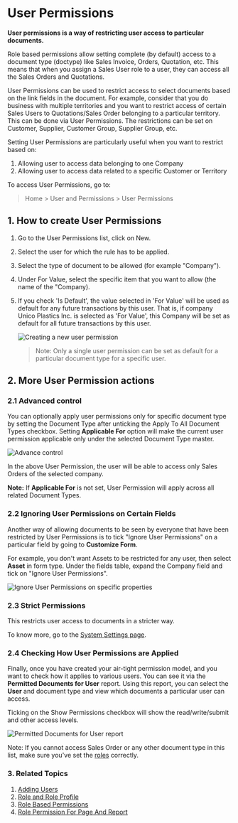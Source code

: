 <!-- add-breadcrumbs -->
# User Permissions

**User permissions is a way of restricting user access to particular documents.**

Role based permissions allow setting complete (by default) access to a document type (doctype) like Sales Invoice, Orders, Quotation, etc. This means that when you assign a Sales User role to a user, they can access all the Sales Orders and Quotations.

User Permissions can be used to restrict access to select documents based on the link fields in the document. For example, consider that you do business with multiple territories and you want to restrict access of certain Sales Users to Quotations/Sales Order belonging to a particular territory. This can be done via User Permissions. The restrictions can be set on Customer, Supplier, Customer Group, Supplier Group, etc.

Setting User Permissions are particularly useful when you want to restrict based on:

1. Allowing user to access data belonging to one Company
2. Allowing user to access data related to a specific Customer or Territory


To access User Permissions, go to:
> Home > User and Permissions > User Permissions


## 1. How to create User Permissions

1. Go to the User Permissions list, click on New.
1. Select the user for which the rule has to be applied.
2. Select the type of document to be allowed (for example "Company").
3. Under For Value, select the specific item that you want to allow (the name of the "Company).
4. If you check 'Is Default', the value selected in 'For Value' will be used as default for any future transactions by this user. That is, if company Unico Plastics Inc. is selected as 'For Value', this Company will be set as default for all future transactions by this user.

    <img src="{{docs_base_url}}/assets/img/users-and-permissions/user-perms/new-user-permission.png" class="screenshot" alt="Creating a new user permission">

    > Note: Only a single user permission can be set as default for a particular document type for a specific user.

## 2. More User Permission actions
### 2.1 Advanced control

You can optionally apply user permissions only for specific document type by setting the Document Type after unticking the Apply To All Document Types checkbox.
Setting **Applicable For** option will make the current user permission applicable only under the selected Document Type master.

<img src="{{docs_base_url}}/assets/img/users-and-permissions/user-perms/advanced-control.png" class="screenshot" alt="Advance control">

In the above User Permission, the user will be able to access only Sales Orders of the selected company.

**Note:** If **Applicable For** is not set, User Permission will apply across all related Document Types.

### 2.2 Ignoring User Permissions on Certain Fields

Another way of allowing documents to be seen by everyone that have been restricted by User Permissions is to tick "Ignore User Permissions" on a particular field by going to **Customize Form**.

For example, you don't want Assets to be restricted for any user, then select **Asset** in form type. Under the fields table, expand the Company field and tick on "Ignore User Permissions".

<img src="{{docs_base_url}}/assets/img/users-and-permissions/user-perms/ignore-user-permissions.png" class="screenshot" alt="Ignore User Permissions on specific properties">


### 2.3 Strict Permissions

This restricts user access to documents in a stricter way.

To know more, go to the [System Settings page](/docs/user/manual/en/setting-up/settings/system-settings#14-permissions).

### 2.4 Checking How User Permissions are Applied

Finally, once you have created your air-tight permission model, and you want to check how it applies to various users. You can see it via the **Permitted Documents for User** report. Using this report, you can select the **User** and document type and view which documents a particular user can access.

Ticking on the Show Permissions checkbox will show the read/write/submit and other access levels.

<img src="{{docs_base_url}}/assets/img/users-and-permissions/user-perms/permitted-documents.png" class="screenshot" alt="Permitted Documents for User report">

Note: If you cannot access Sales Order or any other document type in this list, make sure you've set the [roles](/docs/user/manual/en/setting-up/users-and-permissions/role-based-permissions) correctly.

### 3. Related Topics
1. [Adding Users](/docs/user/manual/en/setting-up/users-and-permissions/adding-users)
1. [Role and Role Profile](/docs/user/manual/en/setting-up/users-and-permissions/role-and-role-profile)
1. [Role Based Permissions](/docs/user/manual/en/setting-up/users-and-permissions/role-based-permissions)
1. [Role Permission For Page And Report](/docs/user/manual/en/setting-up/users-and-permissions/role-permission-for-page-and-report)
